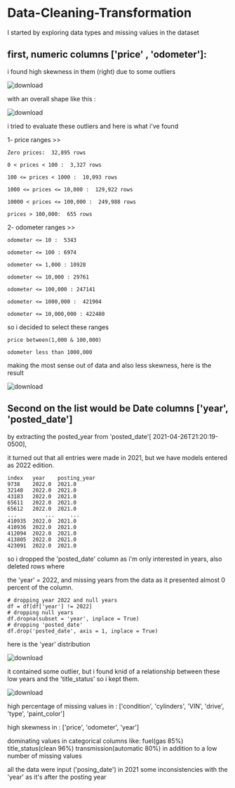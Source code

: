 # Data-Cleaning-Transformation
I started by exploring data types and missing values in the dataset

## first, numeric columns ['price' , 'odometer']:

i found high skewness in them (right) due to some outliers

![download](https://github.com/taha1048/Data-Cleaning-Transformation/assets/139405748/97c4892b-5c16-4278-b34b-bb331a362723)


with an overall shape like this :

![download](https://github.com/taha1048/Data-Cleaning-Transformation/assets/139405748/b44149cb-ecdd-4270-a608-3661cfb23231)




i tried to evaluate these outliers and here is what i've found

1- price ranges >> 

    Zero prices:  32,895 rows
    
    0 < prices < 100 :  3,327 rows
    
    100 <= prices < 1000 :  10,093 rows 
    
    1000 <= prices <= 10,000 :  129,922 rows
    
    10000 < prices <= 100,000 :  249,988 rows
    
    prices > 100,000:  655 rows


2- odometer ranges >>

    odometer <= 10 :  5343
    
    odometer <= 100 : 6974
    
    odometer <= 1,000 : 10928
    
    odometer <= 10,000 : 29761
    
    odometer <= 100,000 : 247141
    
    odometer <= 1000,000 :  421904
    
    odometer <= 10,000,000 : 422480


so i decided to select these ranges 

    price between(1,000 & 100,000)
    
    odometer less than 1000,000 

making the most sense out of data and also less skewness, here is the result 


![download](https://github.com/taha1048/Data-Cleaning-Transformation/assets/139405748/ba84a941-12e4-49c7-a6a4-e8682f74fa85)


## Second on the list would be Date columns ['year', 'posted_date']

by extracting the posted_year from 'posted_date'[ 2021-04-26T21:20:19-0500],

it turned out that all entries were made in 2021, but we have models entered as 2022 edition. 

    index   year	posting_year
    9738	2022.0	2021.0
    32148	2022.0	2021.0
    43183	2022.0	2021.0
    65611	2022.0	2021.0
    65612	2022.0	2021.0
    ...	        ...	    ...
    410935	2022.0	2021.0
    410936	2022.0	2021.0
    412094	2022.0	2021.0
    413805	2022.0	2021.0
    423091	2022.0	2021.0

so i dropped the 'posted_date' column as i'm only interested in years, also deleted rows where

the 'year' = 2022, and missing years from the data as it presented almost 0 percent of the column.

    # dropping year 2022 and null years
    df = df[df['year'] != 2022]
    # dropping null years
    df.dropna(subset = 'year', inplace = True)
    # dropping 'posted_date'
    df.drop('posted_date', axis = 1, inplace = True)

here is the 'year' distribution 

![download](https://github.com/taha1048/Data-Cleaning-Transformation/assets/139405748/4feec60b-4821-46b6-b8e2-5f46e024c5c5)

it contained some outlier, but i found knid of a relationship between these low years and the 'title_status' so i kept them.

![download](https://github.com/taha1048/Data-Cleaning-Transformation/assets/139405748/81fad219-37ba-42e4-88e6-e2f318d78567)



high percentage of missing values in :
['condition', 'cylinders', 'VIN', 'drive', 'type', 'paint_color']

high skewness in : 
['price', 'odometer', 'year']

dominating values in categorical columns like:
fuel(gas 85%)
title_status(clean 96%)
transmission(automatic 80%)
in addition to a low number of missing values

all the data were input ('posing_date') in 2021
some inconsistencies with the 'year' as it's after the posting year


